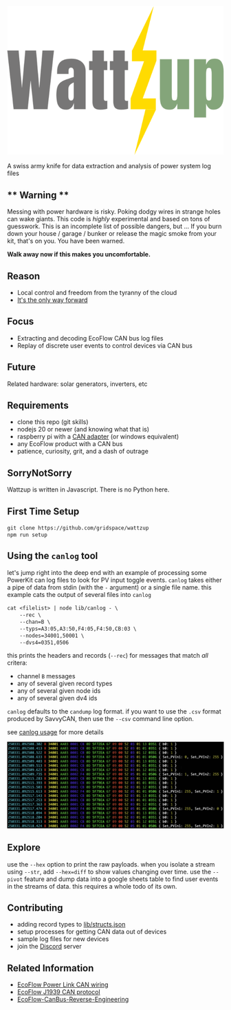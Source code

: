 ![WattZup](./docs/wattzup.svg)

A swiss army knife for data extraction and analysis of power system log files

## ** Warning **

Messing with power hardware is risky.
Poking dodgy wires in strange holes can wake giants.
This code is *highly* experimental and based on tons of guesswork.
This is an incomplete list of possible dangers, but ...
If you burn down your house / garage / bunker or release the magic smoke from your kit, that's on you.
You have been warned.

**Walk away now if this makes you uncomfortable.**

## Reason

* Local control and freedom from the tyranny of the cloud
* [It's the only way forward](https://forum.grid.space/t/ecoflow-powerkit-canbus-hack/2457/1)

## Focus

* Extracting and decoding EcoFlow CAN bus log files
* Replay of discrete user events to control devices via CAN bus

## Future

Related hardware: solar generators, inverters, etc

## Requirements

* clone this repo (git skills)
* nodejs 20 or newer (and knowing what that is)
* raspberry pi with a [CAN adapter](https://www.amazon.com/dp/B08942X9QB) (or windows equivalent)
* any EcoFlow product with a CAN bus
* patience, curiosity, grit, and a dash of outrage

## SorryNotSorry

Wattzup is written in Javascript. There is no Python here.

## First Time Setup

```
git clone https://github.com/gridspace/wattzup
npm run setup
```

## Using the `canlog` tool

let's jump right into the deep end with an example of processing some PowerKit can log files to look for PV input toggle events. `canlog` takes either a pipe of data from stdin (with the `-` argument) or a single file name. this example cats the output of several files into `canlog`

```
cat <filelist> | node lib/canlog - \
    --rec \
    --chan=B \
    --typs=A3:05,A3:50,F4:05,F4:50,CB:03 \
    --nodes=34001,50001 \
    --dvs4=0351,0506
```

this prints the headers and records (`--rec`) for messages that match *all* critera:
* channel `B` messages
* any of several given record types
* any of several given node ids
* any of several given dv4 ids

`canlog` defaults to the `candump` log format. if you want to use the `.csv` format produced by SavvyCAN, then use the `--csv` command line option.

see [canlog usage](./docs/canlog-usage.md) for more details

![canlog example output](./docs/canlog-example.png)

## Explore

use the `--hex` option to print the raw payloads.
when you isolate a stream using `--str`, add `--hex=diff` to show values changing over time.
use the `--pivot` feature and dump data into a google sheets table to find user events in the streams of data. this requires a whole todo of its own.

## Contributing

* adding record types to [lib/structs.json](lib/structs.json)
* setup processes for getting CAN data out of devices
* sample log files for new devices
* join the [Discord](https://discord.gg/CCrNc8akyF) server

## Related Information

* [EcoFlow Power Link CAN wiring](https://manuals.ecoflow.com/us/product/power-link?lang=en_US)
* [EcoFlow J1939 CAN protocol](https://websiteoss.ecoflow.com/cms/upload/2024/11/13/EcoFlow%20J1939%20Protocol_V1.02_20241112_1731460673096.pdf)
* [EcoFlow-CanBus-Reverse-Engineering](https://github.com/bulldog5046/EcoFlow-CanBus-Reverse-Engineering)
